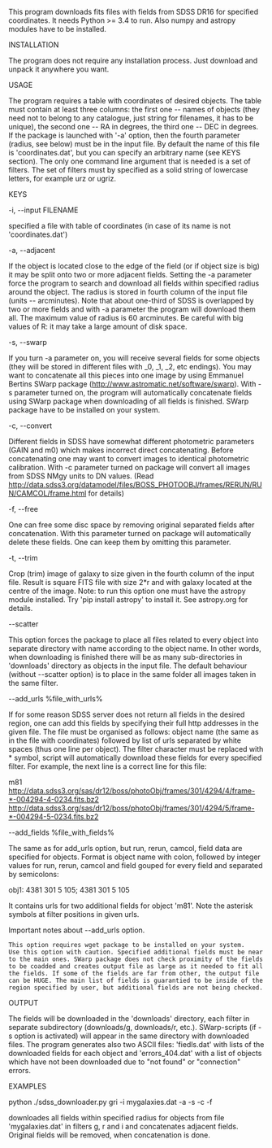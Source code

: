 

This program downloads fits files with fields from SDSS DR16 for specified coordinates. It needs Python >= 3.4 to run. Also numpy and astropy modules have to be installed.

INSTALLATION

The program does not require any installation process. Just download and unpack it anywhere you want.

USAGE

The program requires a table with coordinates of desired objects. The table must contain at least three columns: the first one -- names of objects (they need not to belong to any catalogue, just string for filenames, it has to be unique), the second one -- RA in degrees, the third one -- DEC in degrees. If the package is launched with '-a' option, then the fourth parameter (radius, see below) must be in the input file. By default the name of this file is 'coordinates.dat', but you can specify an arbitrary name (see KEYS section). The only one command line argument that is needed is a set of filters. The set of filters must by specified as a solid string of lowercase letters, for example urz or ugriz.

KEYS

-i, --input FILENAME

specified a file with table of coordinates (in case of its name is not 'coordinates.dat')

-a, --adjacent

If the object is located close to the edge of the field (or if object size is big) it may be split onto two or more adjacent fields. Setting the -a parameter force the program to search and download all fields within specified radius around the object. The radius is stored in fourth column of the input file (units -- arcminutes). Note that about one-third of SDSS is overlapped by two or more fields and with -a parameter the program will download them all. The maximum value of radius is 60 arcminutes. Be careful with big values of R: it may take a large amount of disk space.

-s, --swarp

If you turn -a parameter on, you will receive several fields for some objects (they will be stored in different files with _0, _1, _2, etc endings). You may want to concatenate all this pieces into one image by using Emmanuel Bertins SWarp package (http://www.astromatic.net/software/swarp). With -s parameter turned on, the program will automatically concatenate fields using SWarp package when downloading of all fields is finished. SWarp package have to be installed on your system.

-c, --convert

Different fields in SDSS have somewhat different photometric parameters (GAIN and m0) which makes incorrect direct concatenating. Before concatenating one may want to convert images to identical photometric calibration. With -c parameter turned on package will convert all images from SDSS NMgy units to DN values. (Read http://data.sdss3.org/datamodel/files/BOSS_PHOTOOBJ/frames/RERUN/RUN/CAMCOL/frame.html for details)

-f, --free

One can free some disc space by removing original separated fields after concatenation. With this parameter turned on package will automatically delete these fields. One can keep them by omitting this parameter.

-t, --trim

Crop (trim) image of galaxy to size given in the fourth column of the input file. Result is square FITS file with size 2*r and with galaxy located at the centre of the image. Note: to run this option one must have the astropy module installed. Try 'pip install astropy' to install it. See astropy.org for details.

--scatter

This option forces the package to place all files related to every object into separate directory with name according to the object name. In other words, when downloading is finished there will be as many sub-directories in 'downloads' directory as objects in the input file. The default behaviour (without --scatter option) is to place in the same folder all images taken in the same filter.

--add_urls  %file_with_urls%

If for some reason SDSS server does not return all fields in the desired region, one can add this fields by specifying their full http addresses in the given file. The file must be organised as follows: object name (the same as in the file with coordinates) followed by list of urls separated by white spaces (thus one line per object). The filter character must be replaced with * symbol, script will automatically download these fields for every specified filter. For example, the next line is a correct line for this file:

m81 http://data.sdss3.org/sas/dr12/boss/photoObj/frames/301/4294/4/frame-*-004294-4-0234.fits.bz2 http://data.sdss3.org/sas/dr12/boss/photoObj/frames/301/4294/5/frame-*-004294-5-0234.fits.bz2

--add_fields %file_with_fields%

The same as for add_urls option, but run, rerun, camcol, field data are specified for objects. Format is object name with colon, followed by integer values for run, rerun, camcol and field gouped for every field and separated by semicolons:

obj1: 4381 301 5 105; 4381 301 5 105

It contains urls for two additional fields for object 'm81'. Note the asterisk symbols at filter positions in given urls.

Important notes about --add_urls option.

    This option requires wget package to be installed on your system.
    Use this option with caution. Specified additional fields must be near to the main ones. SWarp package does not check proximity of the fields to be coadded and creates output file as large as it needed to fit all the fields. If some of the fields are far from other, the output file can be HUGE. The main list of fields is guarantied to be inside of the region specified by user, but additional fields are not being checked.

OUTPUT

The fields will be downloaded in the 'downloads' directory, each filter in separate subdirectory (downloads/g, downloads/r, etc.). SWarp-scripts (if -s option is activated) will appear in the same directory with downloaded files. The program generates also two ASCII files: 'fiedls.dat' with lists of the downloaded fields for each object and 'errors_404.dat' with a list of objects which have not been downloaded due to "not found" or "connection" errors.

EXAMPLES

python ./sdss_downloader.py gri -i mygalaxies.dat -a -s -c -f

downloades all fields within specified radius for objects from file 'mygalaxies.dat' in filters g, r and i and concatenates adjacent fields. Original fields will be removed, when concatenation is done.
